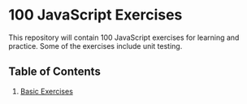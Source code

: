 # 100 JavaScript Exercises

This repository will contain 100 JavaScript exercises for learning and practice. Some of the exercises include unit testing.

## Table of Contents
1. [Basic Exercises](basics/)
